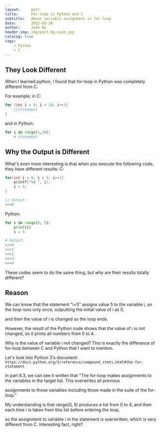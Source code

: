 ```yaml
---
layout:     post
title:      For-loop in Python and C
subtitle:   About variable assignment in for-loop
date:       2022-05-20
author:     Jade Wu
header-img: img/post-bg-cook.jpg
catalog: true
tags:
    - Python
    - C
---
```


## They Look Different

When I learned python, I found that for-loop in Python was completely different from C.

For example, in C:
```c
for (int i = 0; i < 10; i++){
    //statement
}
```
and in Python:
```python
for i in range(1,10):
    # statement
```

## Why the Output is Different

What's even more interesting is that when you execute the following code, they have different results:
C:
```c
for(int i = 0; i < 5; i++){
    printf("%d ", i);
    i = 5;
}

// Output:
>>>0
```
Python:
```python
for i in range(0, 5):
    print(i)
    i = 5

# Output:
>>>0
>>>1
>>>2
>>>3
>>>4
```

These codes seem to do the same thing, but why are their results totally different?

## Reason 

We can know that the statement "i=5" assigns value 5 to the variable i, so the loop runs only once, outputting the initial value of i as 0, 

and then the value of i is changed so the loop ends.

However, the result of the Python code shows that the value of i is not changed, so it prints all numbers from 0 to 4.

Why is the value of variable i not changed? This is exactly the difference of for-loop between C and Python that I want to mention.

Let's look into Python 3's document: `https://docs.python.org/3/reference/compound_stmts.html#the-for-statement`

In part 8.3, we can see it written that "The for-loop makes assignments to the variables in the target list. This overwrites all previous 

assignments to those variables including those made in the suite of the for-loop."

My understanding is that range(0, 5) produces a list from 0 to 4, and then each time i is taken from this list before entering the loop, 

so the assignment to variable i in the statement is overwritten, which is very different from C. Interesting fact, right? 


